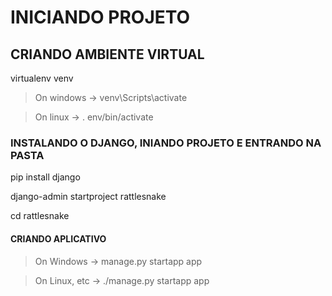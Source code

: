 
# INICIANDO PROJETO

## CRIANDO AMBIENTE VIRTUAL
virtualenv venv
> On windows -> venv\Scripts\activate

> On linux -> . env/bin/activate

### INSTALANDO O DJANGO, INIANDO PROJETO E ENTRANDO NA PASTA
pip install django

django-admin startproject rattlesnake

cd rattlesnake

#### CRIANDO APLICATIVO

> On Windows -> manage.py startapp app

> On Linux, etc -> ./manage.py startapp app
